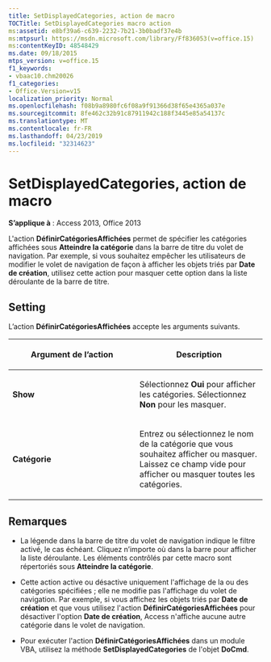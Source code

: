 ```yaml
---
title: SetDisplayedCategories, action de macro
TOCTitle: SetDisplayedCategories macro action
ms:assetid: e8bf39a6-c639-2232-7b21-3b0badf37e4b
ms:mtpsurl: https://msdn.microsoft.com/library/Ff836053(v=office.15)
ms:contentKeyID: 48548429
ms.date: 09/18/2015
mtps_version: v=office.15
f1_keywords:
- vbaac10.chm20026
f1_categories:
- Office.Version=v15
localization_priority: Normal
ms.openlocfilehash: f08b9a8980fc6f08a9f91366d38f65e4365a037e
ms.sourcegitcommit: 8fe462c32b91c87911942c188f3445e85a54137c
ms.translationtype: MT
ms.contentlocale: fr-FR
ms.lasthandoff: 04/23/2019
ms.locfileid: "32314623"
---
```

# <a name="setdisplayedcategories-macro-action"></a>SetDisplayedCategories, action de macro


**S’applique à** : Access 2013, Office 2013

L'action **DéfinirCatégoriesAffichées** permet de spécifier les catégories affichées sous **Atteindre la catégorie** dans la barre de titre du volet de navigation. Par exemple, si vous souhaitez empêcher les utilisateurs de modifier le volet de navigation de façon à afficher les objets triés par **Date de création**, utilisez cette action pour masquer cette option dans la liste déroulante de la barre de titre.

## <a name="setting"></a>Setting

L’action **DéfinirCatégoriesAffichées** accepte les arguments suivants.

<table>
<colgroup>
<col style="width: 50%" />
<col style="width: 50%" />
</colgroup>
<thead>
<tr class="header">
<th><p>Argument de l’action</p></th>
<th><p>Description</p></th>
</tr>
</thead>
<tbody>
<tr class="odd">
<td><p><strong>Show</strong></p></td>
<td><p>Sélectionnez <strong>Oui</strong> pour afficher les catégories. Sélectionnez <strong>Non</strong> pour les masquer.</p></td>
</tr>
<tr class="even">
<td><p><strong>Catégorie</strong></p></td>
<td><p>Entrez ou sélectionnez le nom de la catégorie que vous souhaitez afficher ou masquer. Laissez ce champ vide pour afficher ou masquer toutes les catégories.</p></td>
</tr>
</tbody>
</table>


## <a name="remarks"></a>Remarques

  - La légende dans la barre de titre du volet de navigation indique le filtre activé, le cas échéant. Cliquez n’importe où dans la barre pour afficher la liste déroulante. Les éléments contrôlés par cette macro sont répertoriés sous **Atteindre la catégorie**.

  - Cette action active ou désactive uniquement l'affichage de la ou des catégories spécifiées ; elle ne modifie pas l'affichage du volet de navigation. Par exemple, si vous affichez les objets triés par **Date de création** et que vous utilisez l'action **DéfinirCatégoriesAffichées** pour désactiver l'option **Date de création**, Access n'affiche aucune autre catégorie dans le volet de navigation.

  - Pour exécuter l'action **DéfinirCatégoriesAffichées** dans un module VBA, utilisez la méthode **SetDisplayedCategories** de l'objet **DoCmd**.


